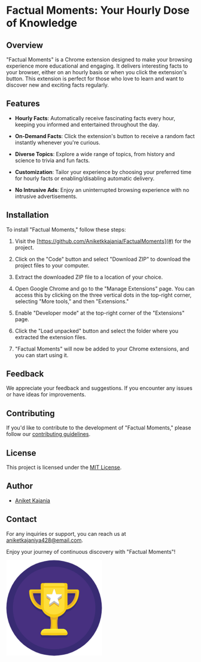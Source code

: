 # Factual Moments: Your Hourly Dose of Knowledge

## Overview

"Factual Moments" is a Chrome extension designed to make your browsing experience more educational and engaging. It delivers interesting facts to your browser, either on an hourly basis or when you click the extension's button. This extension is perfect for those who love to learn and want to discover new and exciting facts regularly.

## Features

- **Hourly Facts**: Automatically receive fascinating facts every hour, keeping you informed and entertained throughout the day.

- **On-Demand Facts**: Click the extension's button to receive a random fact instantly whenever you're curious.

- **Diverse Topics**: Explore a wide range of topics, from history and science to trivia and fun facts.

- **Customization**: Tailor your experience by choosing your preferred time for hourly facts or enabling/disabling automatic delivery.

- **No Intrusive Ads**: Enjoy an uninterrupted browsing experience with no intrusive advertisements.

## Installation

To install "Factual Moments," follow these steps:

1. Visit the [https://github.com/Aniketkkajania/FactualMoments](#) for the project.

2. Click on the "Code" button and select "Download ZIP" to download the project files to your computer.

3. Extract the downloaded ZIP file to a location of your choice.

4. Open Google Chrome and go to the "Manage Extensions" page. You can access this by clicking on the three vertical dots in the top-right corner, selecting "More tools," and then "Extensions."

5. Enable "Developer mode" at the top-right corner of the "Extensions" page.

6. Click the "Load unpacked" button and select the folder where you extracted the extension files.

7. "Factual Moments" will now be added to your Chrome extensions, and you can start using it.

## Feedback

We appreciate your feedback and suggestions. If you encounter any issues or have ideas for improvements.

## Contributing

If you'd like to contribute to the development of "Factual Moments," please follow our [contributing guidelines](CONTRIBUTING.md).

## License

This project is licensed under the [MIT License](LICENSE.md).

## Author

- [Aniket Kajania](#)

## Contact

For any inquiries or support, you can reach us at [aniketkajaniya428@email.com](mailto:aniketkajaniya428@gmail.com).

Enjoy your journey of continuous discovery with "Factual Moments"!

![Factual Moments Logo](logo.png)
